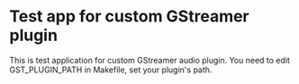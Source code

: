 # Test app for custom GStreamer plugin
This is test application for custom GStreamer audio plugin. You need to edit GST_PLUGIN_PATH in Makefile, set your plugin's path.